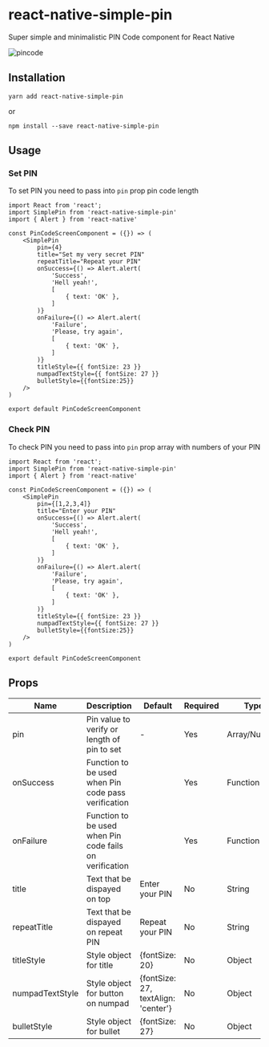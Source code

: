 # react-native-simple-pin
Super simple and minimalistic PIN Code component for React Native 

![pincode](https://user-images.githubusercontent.com/27721091/63924925-d23ebf00-ca51-11e9-993d-553c11c3bcbd.gif)

## Installation

```
yarn add react-native-simple-pin
```
or
```
npm install --save react-native-simple-pin
```
## Usage

### Set PIN
To set PIN you need to pass into `pin` prop pin code length
```
import React from 'react';
import SimplePin from 'react-native-simple-pin'
import { Alert } from 'react-native'

const PinCodeScreenComponent = ({}) => (
    <SimplePin
        pin={4}
        title="Set my very secret PIN"
        repeatTitle="Repeat your PIN"
        onSuccess={() => Alert.alert(
            'Success',
            'Hell yeah!',
            [
                { text: 'OK' },
            ]
        )}
        onFailure={() => Alert.alert(
            'Failure',
            'Please, try again',
            [
                { text: 'OK' },
            ]
        )}
        titleStyle={{ fontSize: 23 }}
        numpadTextStyle={{ fontSize: 27 }}
        bulletStyle={{fontSize:25}}
    />
)

export default PinCodeScreenComponent
```
### Check PIN
To check PIN you need to pass into `pin` prop array with numbers of your PIN
```
import React from 'react';
import SimplePin from 'react-native-simple-pin'
import { Alert } from 'react-native'

const PinCodeScreenComponent = ({}) => (
    <SimplePin
        pin={[1,2,3,4]}
        title="Enter your PIN"
        onSuccess={() => Alert.alert(
            'Success',
            'Hell yeah!',
            [
                { text: 'OK' },
            ]
        )}
        onFailure={() => Alert.alert(
            'Failure',
            'Please, try again',
            [
                { text: 'OK' },
            ]
        )}
        titleStyle={{ fontSize: 23 }}
        numpadTextStyle={{ fontSize: 27 }}
        bulletStyle={{fontSize:25}}
    />
)

export default PinCodeScreenComponent
```

## Props

| Name | Description | Default | Required | Type |
|---|---|---|---|---|
|pin|Pin value to verify or length of pin to set|-|Yes|Array/Number|
|onSuccess|Function to be used when Pin code pass verification||Yes|Function|
|onFailure|Function to be used when Pin code fails on verification||Yes|Function|
|title|Text that be dispayed on top|Enter your PIN|No|String|
|repeatTitle|Text that be dispayed on repeat PIN|Repeat your PIN|No|String|
|titleStyle|Style object for title|{fontSize: 20}|No|Object|
|numpadTextStyle|Style object for button on numpad|{fontSize: 27, textAlign: 'center'}|No|Object|
|bulletStyle|Style object for bullet|{fontSize: 27}|No|Object|